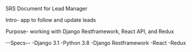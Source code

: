 SRS Document for Lead Manager

Intro- app to follow and update leads

Purpose- working with Django Restframework, React API, and Redux

--Specs--
 -Django 3.1
 -Python 3.8
 -Django Restframework
 -React
 -Redux
